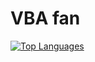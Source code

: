 # VBA fan

<!--
![Some statistics](https://github-readme-stats.vercel.app/api?username=Excel-lent&show_icons=true&theme=radical)
-->

[![Top Languages](https://github-readme-stats.vercel.app/api/top-langs/?username=Excel-lent&layout=compact)](https://github.com/anuraghazra/github-readme-stats)

<!--
**Excel-lent/Excel-lent** is a ✨ _special_ ✨ repository because its `README.md` (this file) appears on your GitHub profile.

Here are some ideas to get you started:

- 🔭 I’m currently working on ...
- 🌱 I’m currently learning ...
- 👯 I’m looking to collaborate on ...
- 🤔 I’m looking for help with ...
- 💬 Ask me about ...
- 📫 How to reach me: ...
- 😄 Pronouns: ...
- ⚡ Fun fact: ...
-->
